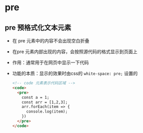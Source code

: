 # pre

## pre 预格式化文本元素

+ 在 pre 元素中的内容不会出现空白折叠

+ 在pre 元素内部出现的内容，会按照源代码的格式显示到页面上

+ 作用：通常用于在网页中显示一下代码

+ 功能的本质：显示的效果时由css的 `white-space: pre;` 设置的

  ```html
  <!-- code 元素表示代码区域 -->
  <code>
    <pre>
      const a = 1;
      const arr = [1,2,3];
      arr.forEach(item => {
        console.log(item);
      })
    </pre>
  </code>
  ```
